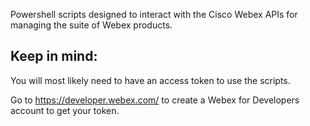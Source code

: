 Powershell scripts designed to interact with the Cisco Webex APIs for managing the suite of Webex products.

## Keep in mind:
You will most likely need to have an access token to use the scripts.

Go to https://developer.webex.com/ to create a Webex for Developers account to get your token.
